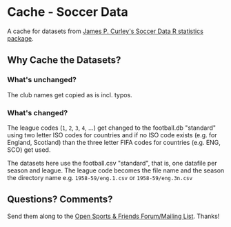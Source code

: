 # Cache - Soccer Data

A cache for datasets from [James P. Curley's Soccer Data R statistics package](https://github.com/jalapic/engsoccerdata).


## Why Cache the Datasets?

### What's unchanged?

The club names get copied as is incl. typos.


### What's changed?

The league codes (`1`, `2`, `3`, `4`, ...) get changed to
the football.db "standard" using two letter ISO codes for countries
and if no ISO code exists (e.g. for England, Scotland) than the three letter FIFA codes for countries (e.g. ENG, SCO) get used.

The datasets here use the football.csv "standard", that is, one datafile
per season and league. The league code becomes the file name and the season the
directory name e.g. `1958-59/eng.1.csv` or `1958-59/eng.3n.csv`





## Questions? Comments?

Send them along to the
[Open Sports & Friends Forum/Mailing List](http://groups.google.com/group/opensport).
Thanks!
